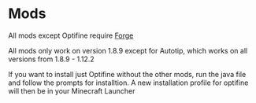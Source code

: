 # Mods
All mods except Optifine require [Forge](https://files.minecraftforge.net/net/minecraftforge/forge/index_1.8.9.html) 

All mods only work on version 1.8.9 except for Autotip, which works on all versions from 1.8.9 - 1.12.2

If you want to install just Optifine without the other mods, run the java file and follow the prompts for installtion. A new installation profile for optifine will then be in your Minecraft Launcher 

